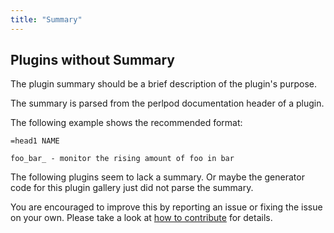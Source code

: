 ```yaml
---
title: "Summary"
---
```


## Plugins without Summary

The plugin summary should be a brief description of the plugin's purpose.

The summary is parsed from the perlpod documentation header of a plugin.

The following example shows the recommended format:

```pod
=head1 NAME

foo_bar_ - monitor the rising amount of foo in bar
```

The following plugins seem to lack a summary.
Or maybe the generator code for this plugin gallery just did not parse the summary.

You are encouraged to improve this by reporting an issue or fixing the issue on your own.
Please take a look at [how to contribute](/contribute/) for details.
